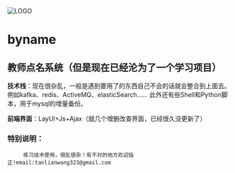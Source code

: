 ![LOGO](http://area.sinaapp.com/bingImg)
# byname
## 教师点名系统（但是现在已经沦为了一个学习项目）

**技术栈**：现在很杂乱，一般是遇到要用了的东西自己不会的话就会整合到上面去。例如kafka、redis、ActiveMQ、elasticSearch......
此外还有些Shell和Python脚本，用于mysql的增量备份。

**前端界面**：LayUI+Js+Ajax（就几个增删改查界面，已经很久没更新了）

### 特别说明：
         练习技术使用，很乱很杂！有不对的地方欢迎指正!email:tanlianwang323@gmail.com
